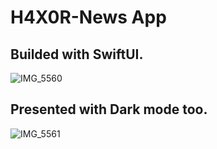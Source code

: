 # H4X0R-News App

## Builded with SwiftUI.
![IMG_5560](https://user-images.githubusercontent.com/29823161/77907916-3600c300-7293-11ea-9046-5fe67954abad.PNG) 

## Presented with Dark mode too.
 ![IMG_5561](https://user-images.githubusercontent.com/29823161/77907929-3a2ce080-7293-11ea-8567-64b1af89bc7e.PNG)



